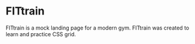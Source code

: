 # FITtrain

FITtrain is a mock landing page for a modern gym. FITtrain was created to learn and practice CSS grid.
